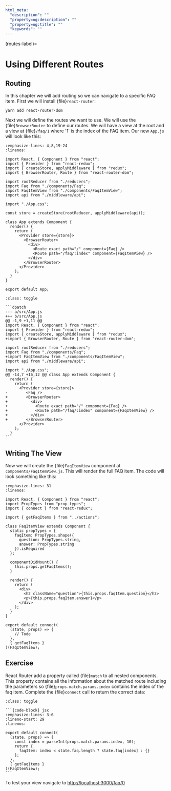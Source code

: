 ```yaml
---
html_meta:
  "description": ""
  "property=og:description": ""
  "property=og:title": ""
  "keywords": ""
---
```


(routes-label)=

# Using Different Routes

## Routing

In this chapter we will add routing so we can navigate to a specific FAQ item.
First we will install {file}`react-router`:

```shell
yarn add react-router-dom
```

Next we will define the routes we want to use.
We will use the {file}`BrowserRouter` to define our routes.
We will have a view at the root and a view at {file}`/faq/1` where '1' is the index of the FAQ item.
Our new `App.js` will look like this:

```{code-block} jsx
:emphasize-lines: 4,8,19-24
:linenos:

import React, { Component } from "react";
import { Provider } from "react-redux";
import { createStore, applyMiddleware } from "redux";
import { BrowserRouter, Route } from "react-router-dom";

import rootReducer from "./reducers";
import Faq from "./components/Faq";
import FaqItemView from "./components/FaqItemView";
import api from "./middleware/api";

import "./App.css";

const store = createStore(rootReducer, applyMiddleware(api));

class App extends Component {
  render() {
    return (
      <Provider store={store}>
        <BrowserRouter>
          <div>
            <Route exact path="/" component={Faq} />
            <Route path="/faq/:index" component={FaqItemView} />
          </div>
        </BrowserRouter>
      </Provider>
    );
  }
}

export default App;
```

````{admonition} Differences
:class: toggle

```dpatch
--- a/src/App.js
+++ b/src/App.js
@@ -1,9 +1,11 @@
import React, { Component } from "react";
import { Provider } from "react-redux";
import { createStore, applyMiddleware } from "redux";
+import { BrowserRouter, Route } from "react-router-dom";

import rootReducer from "./reducers";
import Faq from "./components/Faq";
+import FaqItemView from "./components/FaqItemView";
import api from "./middleware/api";

import "./App.css";
@@ -14,7 +16,12 @@ class App extends Component {
  render() {
    return (
      <Provider store={store}>
-        <Faq />
+        <BrowserRouter>
+          <div>
+            <Route exact path="/" component={Faq} />
+            <Route path="/faq/:index" component={FaqItemView} />
+          </div>
+        </BrowserRouter>
      </Provider>
    );
  }
```
````

## Writing The View

Now we will create the {file}`FaqItemView` component at `components/FaqItemView.js`.
This will render the full FAQ item.
The code will look something like this:

```{code-block} jsx
:emphasize-lines: 31
:linenos:

import React, { Component } from "react";
import PropTypes from "prop-types";
import { connect } from "react-redux";

import { getFaqItems } from "../actions";

class FaqItemView extends Component {
  static propTypes = {
    faqItem: PropTypes.shape({
      question: PropTypes.string,
      answer: PropTypes.string
    }).isRequired
  };

  componentDidMount() {
    this.props.getFaqItems();
  }

  render() {
    return (
      <div>
        <h2 className="question">{this.props.faqItem.question}</h2>
        <p>{this.props.faqItem.answer}</p>
      </div>
    );
  }
}

export default connect(
  (state, props) => {
    // Todo
  },
  { getFaqItems }
)(FaqItemView);
```

## Exercise

React Router add a property called {file}`match` to all nested components.
This property contains all the information about the matched route including the parameters
so {file}`props.match.params.index` contains the index of the faq item.
Complete the {file}`connect` call to return the correct data:

````{admonition} Solution
:class: toggle

```{code-block} jsx
:emphasize-lines: 3-6
:lineno-start: 29
:linenos:

export default connect(
  (state, props) => {
    const index = parseInt(props.match.params.index, 10);
    return {
      faqItem: index < state.faq.length ? state.faq[index] : {}
    };
  },
  { getFaqItems }
)(FaqItemView);
```
````

To test your view navigate to <http://localhost:3000/faq/0>

